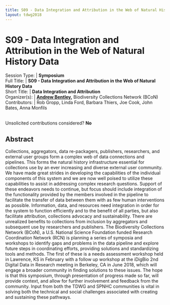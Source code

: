 ```yaml
---
title: S09 - Data Integration and Attribution in the Web of Natural History Data
layout: tdwg2018
---
```


# S09 - Data Integration and Attribution in the Web of Natural History Data

Session Type: | **Symposium**  
Full Title:   | **S09 - Data Integration and Attribution in the Web of Natural History Data**  
Short Title:  | **Data Integration and Attribution**  
Organizer(s): | **[Andrew Bentley](mailto:abentley@ku.edu),** Biodiversity Collections Network (BCoN)  
Contributors: | Rob Gropp, Linda Ford, Barbara Thiers, Joe Cook, John Bates, Anna Monfils  


<p><br />Unsolicited contributions considered? <strong>No</strong></p>

<!--
**How many 80-minute sessions are you requesting?** 1
**Is your session open to unsolicited contributions?** Yes
**Technical Requirements:**
Just a podium, screen and projector
-->


## Abstract  

Collections, aggregators, data re-packagers, publishers, researchers, and external user groups form a complex web of data connections and pipelines. This forms the natural history infrastructure essential for collections use by an ever increasing and diverse external user community. We have made great strides in developing the capabilities of the individual components of this system and we are now well poised to utilize these capabilities to assist in addressing complex research questions. Support of these endeavors needs to continue, but focus should include integration of the functionality provided by the members involved in the pipeline to facilitate the transfer of data between them with as few human interventions as possible. Information, data, and resources need integration in order for the system to function efficiently and to the benefit of all parties, but also facilitate attribution, collections advocacy and sustainability. There are unrealized benefits to collections from inclusion by aggregators and subsequent use by researchers and publishers. The Biodiversity Collections Network (BCoN), a U.S. National Science Foundation funded Research Coordination Network (RCN) is planning a series of symposia and workshops to identify gaps and problems in the data pipeline and explore future steps in coordinating efforts, providing solutions and standardizing tools and methods. The first of these is a needs assessment workshop held in Lawrence, KS in February with a follow up workshop at the iDigBio 2nd Digital Data in Research meeting in Berkeley, CA in June 2018, which will engage a broader community in finding solutions to these issues. The hope is that this symposium, through presentation of progress made so far, will provide context, and allow for further involvement and feedback from the community. Input from both the TDWG and SPNHC communities is vital in solving both the technical and social challenges associated with creating and sustaining these pathways.
